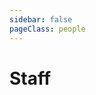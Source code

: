 ```yaml
---
sidebar: false
pageClass: people
---
```

# Staff
<div class="people">
<Person name="Henkjan Huisman" title="Associate Professor" url="https://www.diagnijmegen.nl/people/henkjan-huisman/" img="henkjan-huisman.png" />
<Person name="Stan Noordman" title="PhD Candidate" url="https://www.diagnijmegen.nl/people/stan-noordman/" img="stan-noordman.png" />
</div>